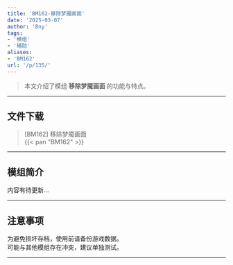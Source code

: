 ```yaml
---
title: 'BM162-移除梦魇画面'
date: '2025-03-07'
author: 'Bny'
tags:
- '模组'
- '辅助'
aliases:
- 'BM162'
url: '/p/135/'
---
```


> 本文介绍了模组 **移除梦魇画面** 的功能与特点。

---

## 文件下载

> [BM162] 移除梦魇画面  
{{< pan "BM162" >}}  

---

## 模组简介

>  
内容有待更新...  

---

## 注意事项

>  
为避免损坏存档，使用前请备份游戏数据。  
可能与其他模组存在冲突，建议单独测试。  

---

